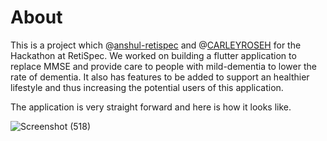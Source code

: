 
# About
This is a project which @[anshul-retispec](https://github.com/anshul-retispec) and @[CARLEYROSEH](https://github.com/CARLEYROSEH) for the Hackathon at RetiSpec. We worked on building a flutter application to replace MMSE and provide care to people with mild-dementia to lower the rate of dementia. It also has features to be added to support an healthier lifestyle and thus increasing the potential users of this application.

The application is very straight forward and here is how it looks like.


![Screenshot (518)](https://user-images.githubusercontent.com/87450821/142675977-84334e4c-4603-4964-84ef-66214987a7ba.png)


